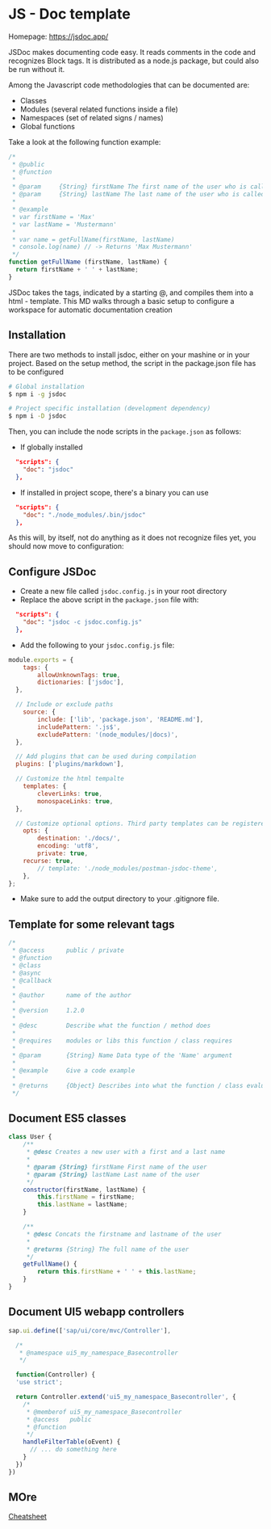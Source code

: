 # JS - Doc template

Homepage: https://jsdoc.app/

JSDoc makes documenting code easy. It reads comments in the code and recognizes Block tags. It is distributed as a node.js package, but could also be run without it.

Among the Javascript code methodologies that can be documented are:

- Classes
- Modules (several related functions inside a file)
- Namespaces (set of related signs / names)
- Global functions

Take a look at the following function example:

```javascript
/*
 * @public
 * @function
 *
 * @param     {String} firstName The first name of the user who is called.
 * @param     {String} lastName The last name of the user who is called.
 *
 * @example
 * var firstName = 'Max'
 * var lastName = 'Mustermann'
 *
 * var name = getFullName(firstName, lastName)
 * console.log(name) // -> Returns 'Max Mustermann'
 */
function getFullName (firstName, lastName) {
  return firstName + ' ' + lastName;
}
```

JSDoc takes the tags, indicated by a starting @, and compiles them into a html - template. This MD walks through a basic setup to configure a workspace for automatic documentation creation

## Installation

There are two methods to install jsdoc, either on your mashine or in your project. Based on the setup method, the script in the package.json file has to be configured

```sh
# Global installation
$ npm i -g jsdoc

# Project specific installation (development dependency)
$ npm i -D jsdoc
```

Then, you can include the node scripts in the `package.json` as follows:

- If globally installed

```json
  "scripts": {
    "doc": "jsdoc"
  },
```

- If installed in project scope, there's a binary you can use

```json
  "scripts": {
    "doc": "./node_modules/.bin/jsdoc"
  },
```

As this will, by itself, not do anything as it does not recognize files yet, you should now move to configuration:

## Configure JSDoc

- Create a new file called `jsdoc.config.js` in your root directory
- Replace the above script in the `package.json` file with:

```json
  "scripts": {
    "doc": "jsdoc -c jsdoc.config.js"
  },
```

- Add the following to your `jsdoc.config.js` file:

```javascript
module.exports = {
	tags: {
		allowUnknownTags: true,
		dictionaries: ['jsdoc'],
  },

  // Include or exclude paths
	source: {
		include: ['lib', 'package.json', 'README.md'],
		includePattern: '.js$',
		excludePattern: '(node_modules/|docs)',
  },

  // Add plugins that can be used during compilation
  plugins: ['plugins/markdown'],

  // Customize the html tempalte
	templates: {
		cleverLinks: true,
		monospaceLinks: true,
  },

  // Customize optional options. Third party templates can be registered here
	opts: {
		destination: './docs/',
		encoding: 'utf8',
		private: true,
    recurse: true,
		// template: './node_modules/postman-jsdoc-theme',
	},
};
```

- Make sure to add the output directory to your .gitignore file.

## Template for some relevant tags

```javascript
/*
 * @access      public / private
 * @function
 * @class
 * @async
 * @callback
 *
 * @author      name of the author
 *
 * @version     1.2.0
 *
 * @desc        Describe what the function / method does
 *
 * @requires    modules or libs this function / class requires
 *
 * @param       {String} Name Data type of the 'Name' argument
 *
 * @example     Give a code example
 *
 * @returns     {Object} Describes into what the function / class evaluates
 */
```

## Document ES5 classes

```javascript
class User {
	/**
	 * @desc Creates a new user with a first and a last name
	 *
	 * @param {String} firstName First name of the user
	 * @param {String} lastName Last name of the user
	 */
	constructor(firstName, lastName) {
		this.firstName = firstName;
		this.lastName = lastName;
	}

	/**
	 * @desc Concats the firstname and lastname of the user
	 *
	 * @returns {String} The full name of the user
	 */
	getFullName() {
		return this.firstName + ' ' + this.lastName;
	}
}
```

## Document UI5 webapp controllers

```javascript
sap.ui.define(['sap/ui/core/mvc/Controller'],

  /*
   * @namespace ui5_my_namespace_Basecontroller
   */

  function(Controller) {
  'use strict';

  return Controller.extend('ui5_my_namespace_Basecontroller', {
    /*
     * @memberof ui5_my_namespace_Basecontroller
     * @access   public
     * @function
     */
    handleFilterTable(oEvent) {
      // ... do something here
    }
  })
})
```

## MOre

[Cheatsheet](https://devhints.io/jsdoc)